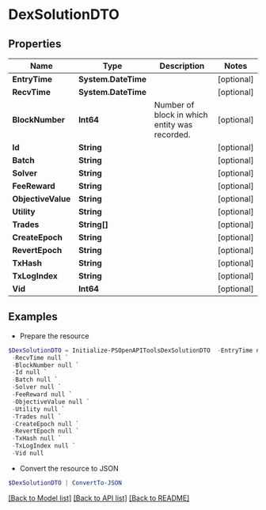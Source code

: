 # DexSolutionDTO
## Properties

Name | Type | Description | Notes
------------ | ------------- | ------------- | -------------
**EntryTime** | **System.DateTime** |  | [optional] 
**RecvTime** | **System.DateTime** |  | [optional] 
**BlockNumber** | **Int64** | Number of block in which entity was recorded. | [optional] 
**Id** | **String** |  | [optional] 
**Batch** | **String** |  | [optional] 
**Solver** | **String** |  | [optional] 
**FeeReward** | **String** |  | [optional] 
**ObjectiveValue** | **String** |  | [optional] 
**Utility** | **String** |  | [optional] 
**Trades** | **String[]** |  | [optional] 
**CreateEpoch** | **String** |  | [optional] 
**RevertEpoch** | **String** |  | [optional] 
**TxHash** | **String** |  | [optional] 
**TxLogIndex** | **String** |  | [optional] 
**Vid** | **Int64** |  | [optional] 

## Examples

- Prepare the resource
```powershell
$DexSolutionDTO = Initialize-PSOpenAPIToolsDexSolutionDTO  -EntryTime null `
 -RecvTime null `
 -BlockNumber null `
 -Id null `
 -Batch null `
 -Solver null `
 -FeeReward null `
 -ObjectiveValue null `
 -Utility null `
 -Trades null `
 -CreateEpoch null `
 -RevertEpoch null `
 -TxHash null `
 -TxLogIndex null `
 -Vid null
```

- Convert the resource to JSON
```powershell
$DexSolutionDTO | ConvertTo-JSON
```

[[Back to Model list]](../README.md#documentation-for-models) [[Back to API list]](../README.md#documentation-for-api-endpoints) [[Back to README]](../README.md)

